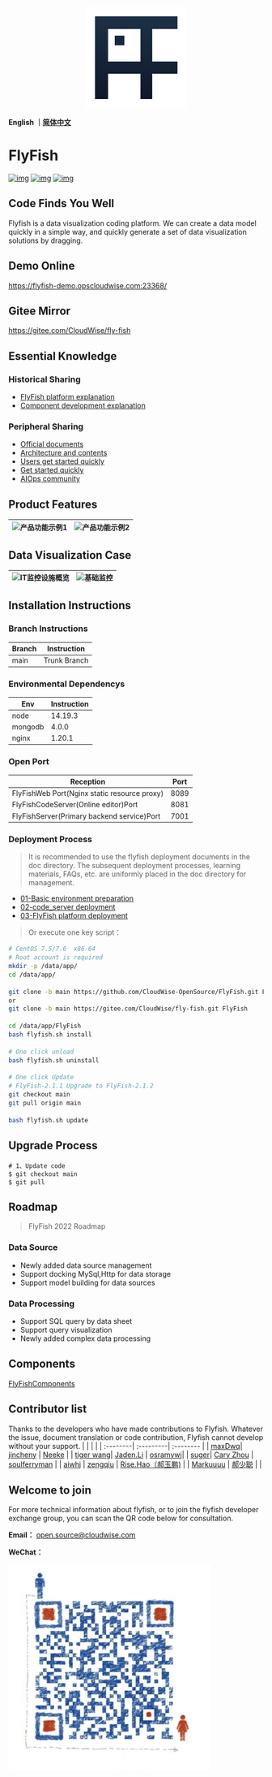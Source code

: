<div align="center">
  <a href="https://github.com/CloudWise-OpenSource/FlyFish"><img src="./doc/images/FlyFish logo.png" alt="flyfish" /></a>
</div>

**English ｜[简体中文](https://github.com/CloudWise-OpenSource/FlyFish)**

# FlyFish

[![img](https://camo.githubusercontent.com/b90fbf522edfb28cd12154150fae08fd89d4be956e644f327f369df43ef33bf0/68747470733a2f2f62616467656e2e6e65742f6769746875622f7072732f436c6f7564576973652d4f70656e536f757263652f466c7946697368)](https://github.com/CloudWise-OpenSource/FlyFish/pulls) [![img](https://camo.githubusercontent.com/4bf17723fd9a7438e40dda0d0f05c3ff85df8450605fbec58cf4643bb044ca49/68747470733a2f2f62616467656e2e6e65742f6769746875622f6c6963656e73652f436c6f7564576973652d4f70656e536f757263652f466c7946697368)](https://github.com/CloudWise-OpenSource/FlyFish/blob/main/LICENSE) [![img](https://camo.githubusercontent.com/1fb3e7fec903937186ee550f90f558bdf63575dc171251276c3335ff863d13cc/68747470733a2f2f62616467656e2e6e65742f6769746875622f72656c656173652f436c6f7564576973652d4f70656e536f757263652f466c7946697368)](https://github.com/CloudWise-OpenSource/FlyFish/releases)

## Code Finds You Well

Flyfish is a data visualization coding platform. We can create a data model quickly in a simple way, and quickly generate a set of data visualization solutions by dragging.

## Demo Online

https://flyfish-demo.opscloudwise.com:23368/

## Gitee Mirror

https://gitee.com/CloudWise/fly-fish

## Essential Knowledge

### Historical Sharing

- [FlyFish platform explanation](http://docs.aiops.cloudwise.com/zh/flyfish)
- [Component development explanation](http://docs.aiops.cloudwise.com/zh/flyfish/component/develop.html)

### Peripheral Sharing

- [Official documents](http://docs.aiops.cloudwise.com/zh/flyfish)
- [Architecture and contents](http://docs.aiops.cloudwise.com/zh/flyfish/design.html)
- [Users get started quickly](http://docs.aiops.cloudwise.com/zh/flyfish/getting-started/)
- [Get started quickly](http://docs.aiops.cloudwise.com/zh/flyfish/component/basic.html)
- [AIOps community](https://www.cloudwise.ai/#/datalaker/dashboard)

## Product Features
![产品功能示例1](./doc/images/产品功能示例1.gif)|![产品功能示例2](./doc/images/产品功能示例2.gif)
---|---

## Data Visualization Case
![IT监控设施概览](./doc/images/IT监控设施概览.gif)|![基础监控](./doc/images/基础监控.gif)
---|---


## Installation Instructions

### Branch Instructions

| Branch | Instruction  |
| ------ | ------------ |
| main   | Trunk Branch |

### Environmental Dependencys

| Env     | Instruction |
| ------- | ----------- |
| node    | 14.19.3     |
| mongodb | 4.0.0       |
| nginx   | 1.20.1      |

### Open Port

| Reception                                    | Port |
| -------------------------------------------- | ---- |
| FlyFishWeb Port(Nginx static resource proxy) | 8089 |
| FlyFishCodeServer(Online editor)Port         | 8081 |
| FlyFishServer(Primary backend service)Port   | 7001 |

### Deployment Process

> It is recommended to use the flyfish deployment documents in the doc directory. The subsequent deployment processes, learning materials, FAQs, etc. are uniformly placed in the doc directory for management.

- [01-Basic environment preparation](./doc/01-基础环境准备篇.md)
- [02-code_server deployment](./doc/02-code_server部署篇.md)
- [03-FlyFish platform deployment](./doc/03-FlyFish平台部署篇.md)

> Or execute one key script：

```bash
# CentOS 7.5/7.6  x86-64
# Root account is required
mkdir -p /data/app/
cd /data/app/

git clone -b main https://github.com/CloudWise-OpenSource/FlyFish.git FlyFish
or
git clone -b main https://gitee.com/CloudWise/fly-fish.git FlyFish

cd /data/app/FlyFish
bash flyfish.sh install

# One click unload
bash flyfish.sh uninstall

# One click Update
# FlyFish-2.1.1 Upgrade to FlyFish-2.1.2
git checkout main
git pull origin main

bash flyfish.sh update
```

## Upgrade Process

```
# 1、Update code
$ git checkout main
$ git pull
```

## Roadmap

> FlyFish 2022 Roadmap


### Data Source

- Newly added data source management
- Support docking MySql,Http for data storage
- Support model building for data sources

### Data Processing

- Support SQL query by data sheet
- Support query visualization
- Newly added complex data processing


## Components
[FlyFishComponents](https://github.com/CloudWise-OpenSource/FlyFishComponents)

## Contributor list

Thanks to the developers who have made contributions to Flyfish. Whatever the issue, document translation or code contribution, Flyfish cannot develop without your support.
| | | |
| :--------| :---------| :-------- |
| [maxDwq](https://github.com/maxDwq)| [jincheny](https://github.com/jincheny) | [Neeke](https://github.com/Neeke) |
| [tiger wang](https://github.com/xiaohu12685)| [Jaden.Li](https://github.com/imjaden) | [osramywj](https://github.com/osramywj)|
| [suger](https://github.com/sssssssugar)| [Cary Zhou](https://github.com/YouYe) | [soulferryman](https://github.com/soulferryman) |
| [aiwhj](https://github.com/aiwhj) | [zengqiu](https://github.com/zengqiu) | [Rise.Hao（郝玉鹏)](https://github.com/RiseHao1029) |
| [Markuuuu](https://github.com/Markuuuu) | [郝少聪](https://github.com/laocong) | |

## Welcome to join

For more technical information about flyfish, or to join the flyfish developer exchange group, you can scan the QR code below for consultation.

**Email：** open.source@cloudwise.com

**WeChat：**

<img src="./doc/images/FlyFish QR code.png" width="400px"/>
